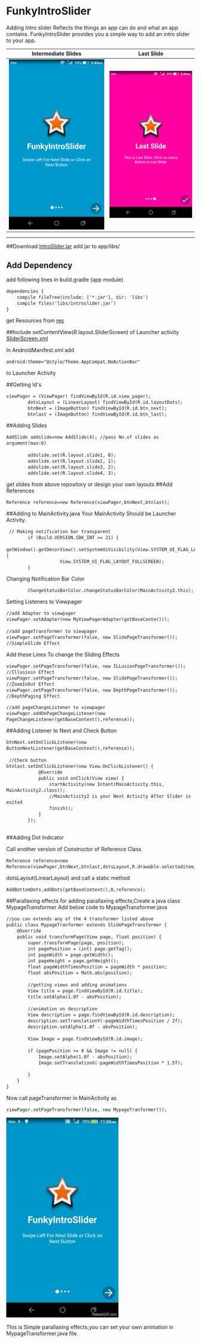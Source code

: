 # FunkyIntroSlider
Adding Intro slider Reflects the things an app can do and what an app contains.
FunkyIntroSlider provides you a simple way to add an intro slider to your app. 

Intermediate Slides           |  Last Slide
:-------------------------:|:-------------------------:
![](https://github.com/Hussaings/FunkyIntroSlider/blob/master/Screenshot_2016-10-19-09-44-28.png)  |  ![](https://github.com/Hussaings/FunkyIntroSlider/blob/master/Screenshot_2016-10-19-09-44-38.png)
-----------------------------------------------------------------------------------------------------------------------

##Download [IntroSlider.jar](https://github.com/Hussaings/FunkyIntroSlider.git)
add jar to app/libs/ 

## Add Dependency 
add following lines in build.gradle (app module)
```
dependencies {
    compile fileTree(include: ['*.jar'], dir: 'libs')
    compile files('libs/introslider.jar')
}
```
get Resources from [res](https://github.com/Hussaings/FunkyIntroSlider/tree/master/res)

##Include
setContentView(R.layout.SliderScreen) of Launcher activity 
[SliderScreen.xml](https://github.com/Hussaings/FunkyIntroSlider/blob/master/SliderScreen.xml)

In AndroidManifest.xml add
```
android:theme="@style/Theme.AppCompat.NoActionBar"
```
to Launcher Activity

##Getting Id's
```
viewPager = (ViewPager) findViewById(R.id.view_pager);
        dotsLayout = (LinearLayout) findViewById(R.id.layoutDots);
        btnNext = (ImageButton) findViewById(R.id.btn_next);
        btnlast = (ImageButton) findViewById(R.id.btn_last);
```
##Adding Slides
```
AddSlide addslide=new AddSlide(4); //pass No.of slides as argument(max:6)

        addslide.set(R.layout.slide1, 0);
        addslide.set(R.layout.slide2, 1);
        addslide.set(R.layout.slide3, 2);
        addslide.set(R.layout.slide4, 3);
```
get slides from above repository or design your own layouts
##Add References
```
Reference reference=new Reference(viewPager,btnNext,btnlast);
```
##Adding to MainActivity.java
Your MainActivity Should be Launcher Activity.
```
 // Making notification bar transparent
        if (Build.VERSION.SDK_INT >= 21) {
            getWindow().getDecorView().setSystemUiVisibility(View.SYSTEM_UI_FLAG_LAYOUT_STABLE |
                    View.SYSTEM_UI_FLAG_LAYOUT_FULLSCREEN);
        }
```
Changing Notification Bar Color
```
        ChangeStatusBarColor.changeStatusBarColor(MainActivity2.this);
```
Setting Listeners to Viewpager
```
//add Adapter to viewpager
viewPager.setAdapter(new MyViewPagerAdapter(getBaseConte()));

//add pageTransformer to viewpager
viewPager.setPageTransformer(false, new SlidePageTransformer());   //SimpleSlide Effect
```
Add these Lines To change the Sliding Effects
```
viewPager.setPageTransformer(false, new ILLusionPageTransformer()); //Illusioin Effect
viewPager.setPageTransformer(false, new SlidePageTransformer());   //ZoomInOut Effect
viewPager.setPageTransformer(false, new DepthPageTransformer());   //DepthPaging Effect
```

```
//add pageChangeListener to viewpager
viewPager.addOnPageChangeListener(new PageChangeListener(getBaseContext(),reference));
```
##Adding Listener to Next and Check Button
```
btnNext.setOnClickListener(new ButtonNextListener(getBaseContext(),reference));
        
 //Check button       
btnlast.setOnClickListener(new View.OnClickListener() {
            @Override
            public void onClick(View view) {
                startActivity(new Intent(MainActivity.this, MainActivity2.class));
                //MainActivity2 is your Next Activity After Slider is exited
                finish();
            }
        });
        
 ```
##Adding Dot Indicator

 Call another version of Constructor of Reference Class
 ```
 Reference reference=new Reference(viewPager,btnNext,btnlast,dotsLayout,R.drawable.selecteditem_dot,R.drawable.nonselecteditem_dot);
```
dotsLayout(LinearLayout)
and call a static method
```
AddBottomDots.addDots(getBaseContext(),0,reference);
```

##Parallaxing effects
for adding parallaxing effects,Create a java class MypageTransformer
Add below code to MypageTransformer.java
```
//you can extends any of the 4 transformer listed above
public class MypageTranformer extends SlidePageTransformer {
    @Override
    public void transformPage(View page, float position) {
        super.transformPage(page, position);
        int pagePosition = (int) page.getTag();
        int pageWidth = page.getWidth();
        int pageHeight = page.getHeight();
        float pageWidthTimesPosition = pageWidth * position;
        float absPosition = Math.abs(position);
        
        //getting views and adding animations
        View title = page.findViewById(R.id.title);
        title.setAlpha(1.0f - absPosition);
        
        //animation on description
        View description = page.findViewById(R.id.description);
        description.setTranslationY(-pageWidthTimesPosition / 2f);
        description.setAlpha(1.0f - absPosition);

        View Image = page.findViewById(R.id.image);

        if (pagePosition >= 0 && Image != null) {
            Image.setAlpha(1.0f - absPosition);
            Image.setTranslationX(-pageWidthTimesPosition * 1.5f);

        }
    }
}
```
Now call pageTransformer in MainActivity as
```
viewPager.setPageTransformer(false, new MypageTranformer());
```
<img src="https://github.com/Hussaings/FunkyIntroSlider/blob/master/Parallaxing.gif" width="300">

This is Simple parallaxing effects,you can set your own animation in MypageTransformer.java file.

